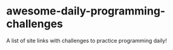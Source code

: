 # awesome-daily-programming-challenges
A list of site links with challenges to practice programming daily!

